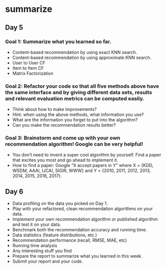 # summarize

## Day 5

### Goal 1: Summarize what you learned so far.

- Content-based recommendation by using exact KNN search.
- Content-based recommendation by using approximate KNN search.
- User to User CF
- Item to Item CF
- Matrix Factorization

### Goal 2: Refactor your code so that all five methods above have the same interface and by giving different data sets, results and relevant evaluation metrics can be computed easily.

- Think about how to make improvements?
- Hint: when using the above methods, what information you use?
- What are the information you forget to put into the algorithm?
- Can you make the recommendation results better?

### Goal 3: Brainstorm and come up with your own recommendation algorithm! Google can be very helpful!

- You don’t need to invent a super cool algorithm by yourself. Find a paper that excites you most and go ahead to implement it.
- How to find a paper: Google “X accept papers in Y” where X = {KDD, WSDM, AAAI, IJCAI, SIGIR, WWW} and Y = {2010, 2011, 2012, 2013, 2014, 2015, 2016, 2017}.

## Day 6

- Data profiling on the data you picked on Day 1.
- Play with your refactored, clean recommendation algorithms on your data.
- Implement your own recommendation algorithm or published algorithm and test it on your data.
- Benchmark both the recommendation accuracy and running time.
- Data statistics (feature distributions, etc.)
- Recommendation performance (recall, RMSE, MAE, etc)
- Running time analysis
- Any interesting stuff you find
- Prepare the report to summarize what you learned in this week.
- Submit your report and your code.
